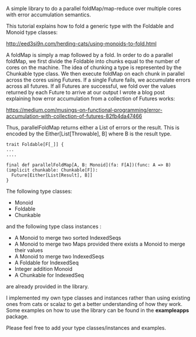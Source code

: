 A simple library to do a parallel foldMap/map-reduce over multiple cores with error accumulation semantics.

This tutorial explains how to fold a generic type with the Foldable and Monoid type classes:

http://eed3si9n.com/herding-cats/using-monoids-to-fold.html

A foldMap is simply a map followed by a fold. In order to do a parallel foldMap, we first divide the Foldable into chunks 
equal to the number of cores on the machine. The idea of chunking a type is represented by the Chunkable type class. 
We then execute foldMap on each chunk in parallel across the cores using Futures. If a single Future fails, we accumulate errors across all futures. If all Futures are successful, we fold over the values returned by each Future to arrive at our output I wrote a blog post explaining how error accumulation from a collection of Futures works:

https://medium.com/musings-on-functional-programming/error-accumulation-with-collection-of-futures-82fb4da47466

Thus, parallelFoldMap returns either a List of errors or the result. This is encoded by the Either[List[Throwable], B]
where B is the result type.
```
trait Foldable[F[_]] {
...
....

final def parallelFoldMap[A, B: Monoid](fa: F[A])(func: A => B)(implicit chunkable: Chunkable[F]):
  Future[Either[List[Result], B]]
}
```

The following type classes:
* Monoid
* Foldable
* Chunkable

and the following type class instances :
* A Monoid to merge two sorted IndexedSeqs
* A Monoid to merge two Maps provided there exists a Monoid to merge their values
* A Monoid to merge two IndexedSeqs
* A Foldable for IndexedSeq
* Integer addition Monoid
* A Chunkable for IndexedSeq
 
are already provided in the library.

I implemented my own type classes and instances rather than using existing ones from cats or scalaz to get a better
understanding of how they work. Some examples on how to use the library can be found in the **exampleapps** package.

Please feel free to add your type classes/instances and examples.
